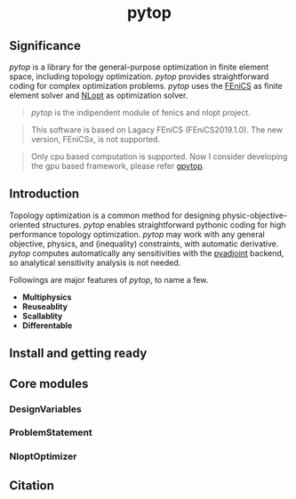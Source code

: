 <h1 align="center"><b>pytop</b></h1>

## Significance

*pytop* is a library for the general-purpose optimization in finite element space, including topology optimization. *pytop* provides straightforward coding for complex optimization problems.
*pytop* uses the [FEniCS](https://fenicsproject.org/) as finite element solver and [NLopt](https://github.com/stevengj/nlopt) as optimization solver.

> *pytop* is the indipendent module of fenics and nlopt project.

> This software is based on Lagacy FEniCS (FEniCS2019.1.0). The new version, FEniCSx, is not supported.

> Only cpu based computation is supported. Now I consider developing the gpu based framework, please refer [gpytop](https://github.com/Naruki-Ichihara/gpytop).

## Introduction

Topology optimization is a common method for designing physic-objective-oriented structures. *pytop* enables straightforward pythonic coding for high performance
topology optimization. *pytop* may work with any general objective, physics, and (inequality) constraints, with automatic derivative.
*pytop* computes automatically any sensitivities with the [pyadjoint](https://github.com/dolfin-adjoint/pyadjoint) backend, so analytical sensitivity analysis is not needed.

Followings are major features of *pytop*, to name a few.

- **Multiphysics**
- **Reuseablity**
- **Scallablity**
- **Differentable**

## Install and getting ready

## Core modules

### DesignVariables

### ProblemStatement

### NloptOptimizer

## Citation
